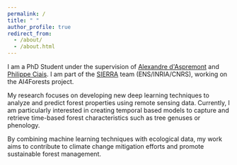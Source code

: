 ```yaml
---
permalink: /
title: " "
author_profile: true
redirect_from:
  - /about/
  - /about.html
---
```


I am a PhD Student under the supervision of [Alexandre d'Aspremont](https://www.di.ens.fr/~aspremon/) and [Philippe Ciais](https://scholar.google.fr/citations?user=PJhqfAoAAAAJ&hl=fr). I am part of the [SIERRA](https://sierra-mlopt.github.io/team/) team (ENS/INRIA/CNRS), working on the AI4Forests project.

My research focuses on developing new deep learning techniques to analyze and predict forest properties using remote sensing data. Currently, I am particularly interested in creating temporal based models to capture and retrieve time-based forest characteristics such as tree genuses or phenology.

By combining machine learning techniques with ecological data, my work aims to contribute to climate change mitigation efforts and promote sustainable forest management.
